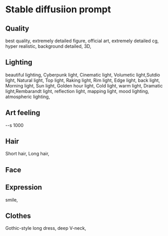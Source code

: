 # Stable diffusiion prompt
## Quality
best quality, extremely detailed figure, official art, extremely detailed cg, hyper realistic, background detailed, 3D,

## Lighting
beautiful lighting, Cyberpunk light, Cinematic light, Volumetic light,Sutdio light, Natural light, Top light, Raking light, Rim light, Edge light, back light, Morning light, Sun light, Golden hour light, 
Cold light, warm light, Dramatic light,Rembarandt light, reflection light, mapping light, mood lighting, atmospheric lighting,

## Art feeling
--s 1000

## Hair
Short hair, Long hair,

## Face

## Expression
smile,

## Clothes
Gothic-style long dress, deep V-neck,
